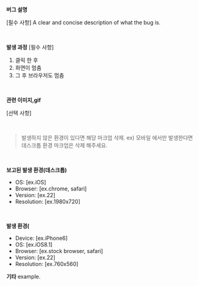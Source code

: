 **버그 설명**

[필수 사항]
A clear and concise description of what the bug is.

</br>

**발생 과정**
[필수 사항]
1. 클릭 한 후
2. 화면이 멈춤
3. 그 후 브라우저도 멈춤

</br>

**관련 이미지,gif**

[선택 사항]

</br>

>발생하지 않은 환경이 있다면 해당 마크업 삭제. ex) 모바일 에서만 발생한다면 데스크톱 환경 마크업은 삭제 해주세요.
</br>

**보고된 발생 환경(데스크톱)**
 - OS: [ex.iOS]
 - Browser: [ex.chrome, safari]
 - Version: [ex.22]
 - Resolution: [ex.1980x720]

</br>

**발생 환경(**
 - Device: [ex.iPhone6]
 - OS: [ex.iOS8.1]
 - Browser: [ex.stock browser, safari]
 - Version: [ex.22]
 - Resolution: [ex.760x560]

**기타**
example.
